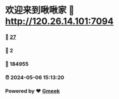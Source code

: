 # 欢迎来到啾啾家 :link: http://120.26.14.101:7094 
### :page_facing_up: [27](http://120.26.14.101:7094/tag.html) 
### :speech_balloon: 2 
### :hibiscus: 184955 
### :alarm_clock: 2024-05-06 15:13:20 
### Powered by :heart: [Gmeek](https://github.com/Meekdai/Gmeek)
